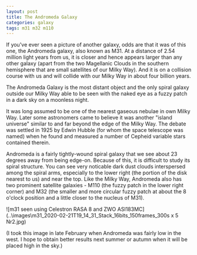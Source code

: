 ```yaml
---
layout: post
title: The Andromeda Galaxy
categories: galaxy
tags: m31 m32 m110
---
```


If you've ever seen a picture of another galaxy, odds are that it was of this one, the Andromeda galaxy, also known as M31. At a distance of 2.54 million light years from us, it is closer and hence  appears larger than any other galaxy (apart from the two Magellanic Clouds in the southern hemisphere that are small satellites of our Milky Way). And it is on a collision course with us and will collide with our Milky Way in about four billion years.

The Andromeda Galaxy is the most distant object and the only spiral galaxy outside our Milky Way able to be seen with the naked eye as a fuzzy patch in a dark sky on a moonless night.

It was long assumed to be one of the nearest gaseous nebulae in own Milky Way. Later some astronomers came to believe it was another "island universe" similar to and far beyond the edge of the Milky Way. The debate was settled in 1925 by Edwin Hubble (for whom the space telescope was named) when he found and measured a number of Cepheid variable stars contained therein.

Andromeda is a fairly tightly-wound spiral galaxy that we see about 23 degrees away from being edge-on. Because of this, it is difficult to study its spiral structure. You can see very noticable dark dust clouds interspersed among the spiral arms, especially to the lower right (the portion of the disk nearest to us) and near the top.  Like the Milky Way, Andromeda also has two prominent satellite galaxies - M110 (the fuzzy patch in the lower right corner) and M32 (the smaller and more circular fuzzy patch at about the 8 o'clock position and a little closer to the nucleus of M31).

![m31 seen using Celestron RASA 8 and ZWO ASI183MC](..\images\m31_2020-02-21T19_14_31_Stack_16bits_150frames_300s x 5 Nr2.jpg)

(I took this image in late February when Andromeda was fairly low in the west.  I hope to obtain better results next summer or autumn when it will be placed high in the sky.)

